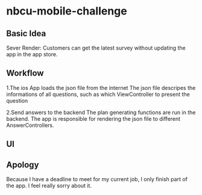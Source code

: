 # nbcu-mobile-challenge

## Basic Idea
Sever Render: Customers can get the latest survey without updating the app in the app store.

## Workflow
1.The ios App loads the json file from the internet
The json file descripes the informations of all questions, such as which ViewController to present the question

2.Send answers to the backend
The plan generating functions are run in the backend. The app is responsible for rendering the json file to different AnswerControllers. 

## UI


## Apology
Because I have a deadline to meet for my current job, I only finish part of the app. I feel really sorry about it.

 

